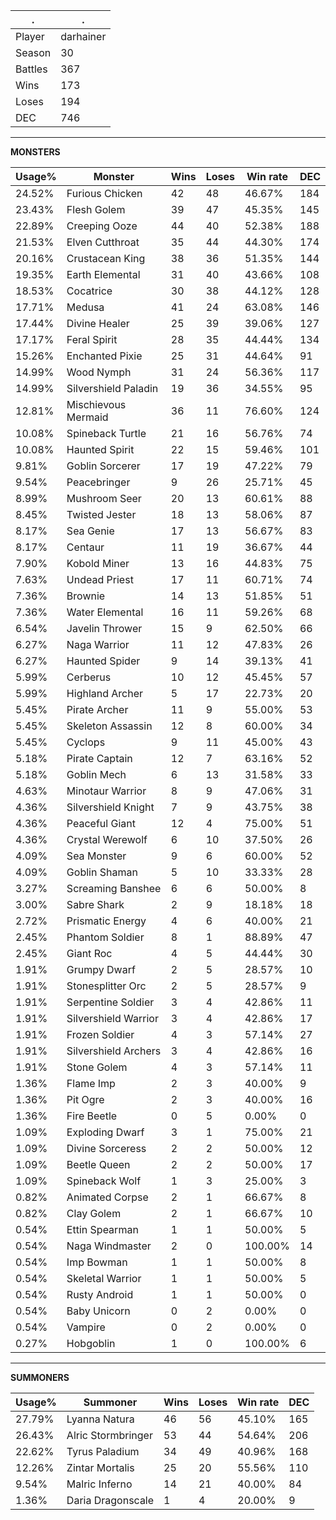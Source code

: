 .|.
|-|-
Player|darhainer
Season|30
Battles|367
Wins|173
Loses|194
DEC|746

---
**MONSTERS**

Usage%|Monster|Wins|Loses|Win rate|DEC|
-|-|-|-|-|-|
24.52%|Furious Chicken|42|48|46.67%|184|
23.43%|Flesh Golem|39|47|45.35%|145|
22.89%|Creeping Ooze|44|40|52.38%|188|
21.53%|Elven Cutthroat|35|44|44.30%|174|
20.16%|Crustacean King|38|36|51.35%|144|
19.35%|Earth Elemental|31|40|43.66%|108|
18.53%|Cocatrice|30|38|44.12%|128|
17.71%|Medusa|41|24|63.08%|146|
17.44%|Divine Healer|25|39|39.06%|127|
17.17%|Feral Spirit|28|35|44.44%|134|
15.26%|Enchanted Pixie|25|31|44.64%|91|
14.99%|Wood Nymph|31|24|56.36%|117|
14.99%|Silvershield Paladin|19|36|34.55%|95|
12.81%|Mischievous Mermaid|36|11|76.60%|124|
10.08%|Spineback Turtle|21|16|56.76%|74|
10.08%|Haunted Spirit|22|15|59.46%|101|
9.81%|Goblin Sorcerer|17|19|47.22%|79|
9.54%|Peacebringer|9|26|25.71%|45|
8.99%|Mushroom Seer|20|13|60.61%|88|
8.45%|Twisted Jester|18|13|58.06%|87|
8.17%|Sea Genie|17|13|56.67%|83|
8.17%|Centaur|11|19|36.67%|44|
7.90%|Kobold Miner|13|16|44.83%|75|
7.63%|Undead Priest|17|11|60.71%|74|
7.36%|Brownie|14|13|51.85%|51|
7.36%|Water Elemental|16|11|59.26%|68|
6.54%|Javelin Thrower|15|9|62.50%|66|
6.27%|Naga Warrior|11|12|47.83%|26|
6.27%|Haunted Spider|9|14|39.13%|41|
5.99%|Cerberus|10|12|45.45%|57|
5.99%|Highland Archer|5|17|22.73%|20|
5.45%|Pirate Archer|11|9|55.00%|53|
5.45%|Skeleton Assassin|12|8|60.00%|34|
5.45%|Cyclops|9|11|45.00%|43|
5.18%|Pirate Captain|12|7|63.16%|52|
5.18%|Goblin Mech|6|13|31.58%|33|
4.63%|Minotaur Warrior|8|9|47.06%|31|
4.36%|Silvershield Knight|7|9|43.75%|38|
4.36%|Peaceful Giant|12|4|75.00%|51|
4.36%|Crystal Werewolf|6|10|37.50%|26|
4.09%|Sea Monster|9|6|60.00%|52|
4.09%|Goblin Shaman|5|10|33.33%|28|
3.27%|Screaming Banshee|6|6|50.00%|8|
3.00%|Sabre Shark|2|9|18.18%|18|
2.72%|Prismatic Energy|4|6|40.00%|21|
2.45%|Phantom Soldier|8|1|88.89%|47|
2.45%|Giant Roc|4|5|44.44%|30|
1.91%|Grumpy Dwarf|2|5|28.57%|10|
1.91%|Stonesplitter Orc|2|5|28.57%|9|
1.91%|Serpentine Soldier|3|4|42.86%|11|
1.91%|Silvershield Warrior|3|4|42.86%|17|
1.91%|Frozen Soldier|4|3|57.14%|27|
1.91%|Silvershield Archers|3|4|42.86%|16|
1.91%|Stone Golem|4|3|57.14%|11|
1.36%|Flame Imp|2|3|40.00%|9|
1.36%|Pit Ogre|2|3|40.00%|16|
1.36%|Fire Beetle|0|5|0.00%|0|
1.09%|Exploding Dwarf|3|1|75.00%|21|
1.09%|Divine Sorceress|2|2|50.00%|12|
1.09%|Beetle Queen|2|2|50.00%|17|
1.09%|Spineback Wolf|1|3|25.00%|3|
0.82%|Animated Corpse|2|1|66.67%|8|
0.82%|Clay Golem|2|1|66.67%|10|
0.54%|Ettin Spearman|1|1|50.00%|5|
0.54%|Naga Windmaster|2|0|100.00%|14|
0.54%|Imp Bowman|1|1|50.00%|8|
0.54%|Skeletal Warrior|1|1|50.00%|5|
0.54%|Rusty Android|1|1|50.00%|0|
0.54%|Baby Unicorn|0|2|0.00%|0|
0.54%|Vampire|0|2|0.00%|0|
0.27%|Hobgoblin|1|0|100.00%|6|

---
**SUMMONERS**

Usage%|Summoner|Wins|Loses|Win rate|DEC|
-|-|-|-|-|-|
27.79%|Lyanna Natura|46|56|45.10%|165|
26.43%|Alric Stormbringer|53|44|54.64%|206|
22.62%|Tyrus Paladium|34|49|40.96%|168|
12.26%|Zintar Mortalis|25|20|55.56%|110|
9.54%|Malric Inferno|14|21|40.00%|84|
1.36%|Daria Dragonscale|1|4|20.00%|9|
